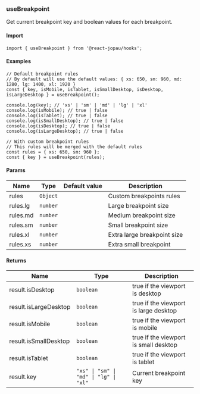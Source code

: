 ### useBreakpoint

Get current breakpoint key and boolean values for each breakpoint.

#### Import

```tsx
import { useBreakpoint } from '@react-jopau/hooks';
```

#### Examples

```tsx
// Default breakpoint rules
// By default will use the default values: { xs: 650, sm: 960, md: 1280, lg: 1400, xl: 1920 }
const { key, isMobile, isTablet, isSmallDesktop, isDesktop, isLargeDesktop } = useBreakpoint();

console.log(key); // 'xs' | 'sm' | 'md' | 'lg' | 'xl'
console.log(isMobile); // true | false
console.log(isTablet); // true | false
console.log(isSmallDesktop); // true | false
console.log(isDesktop); // true | false
console.log(isLargeDesktop); // true | false
```

```tsx
// With custom breakpoint rules
// This rules will be merged with the default rules
const rules = { xs: 650, sm: 960 };
const { key } = useBreakpoint(rules);
```

#### Params

| Name     | Type     | Default value | Description                 |
| -------- | -------- | ------------- | --------------------------- |
| rules    | `Object` |               | Custom breakpoints rules    |
| rules.lg | `number` |               | Large breakpoint size       |
| rules.md | `number` |               | Medium breakpoint size      |
| rules.sm | `number` |               | Small breakpoint size       |
| rules.xl | `number` |               | Extra large breakpoint size |
| rules.xs | `number` |               | Extra small breakpoint      |

#### Returns

| Name                  | Type                                   | Description                           |
| --------------------- | -------------------------------------- | ------------------------------------- |
| result.isDesktop      | `boolean`                              | true if the viewport is desktop       |
| result.isLargeDesktop | `boolean`                              | true if the viewport is large desktop |
| result.isMobile       | `boolean`                              | true if the viewport is mobile        |
| result.isSmallDesktop | `boolean`                              | true if the viewport is small desktop |
| result.isTablet       | `boolean`                              | true if the viewport is tablet        |
| result.key            | `"xs" \| "sm" \| "md" \| "lg" \| "xl"` | Current breakpoint key                |
